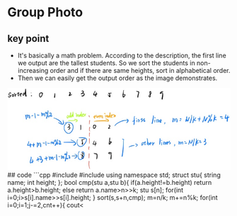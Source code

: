 # Group Photo
## key point
* It's basically a math problem. According to the description, the first line we output are the tallest students. So we sort the students in non-increasing order and if there are same heights, sort in alphabetical order.
* Then we can easily get the output order as the image demonstrates.
<div align="center">
<img src="../img/pat_A1109.PNG" >
</div>
## code
```cpp
#include <iostream>
#include<algorithm>
using namespace std;
struct stu{
    string name;
    int height;
};
bool cmp(stu a,stu b){
    if(a.height!=b.height) return a.height>b.height;
    else return a.name<b.name;
}
int main()
{
    int n,k,m,tot=0;
    cin>>n>>k;
    stu s[n];
    for(int i=0;i<n;i++){
        cin>>s[i].name>>s[i].height;
    }
    sort(s,s+n,cmp);
    m=n/k;
    m+=n%k;
    for(int i=0;i<k;i++){
        int cnt=0;
        for(int j=m-1-m%2;j>=1;j-=2,cnt++){
            cout<<s[j+tot].name<<" ";
        }
        cout<<s[tot].name;
        cnt++;
        for(int j=2;cnt<m;j+=2,cnt++){
            cout<<" "<<s[j+tot].name;
        }
        printf("\n");
        tot+=m;
        if(i==0) m=n/k;
    }
    return 0;
}
```